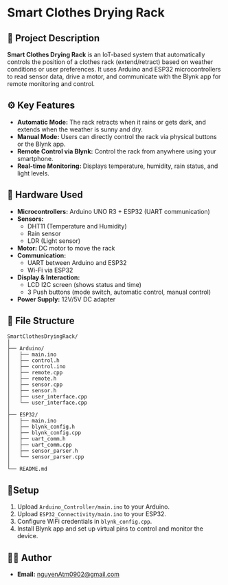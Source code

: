 # Smart Clothes Drying Rack

## 📌 Project Description
**Smart Clothes Drying Rack** is an IoT-based system that automatically controls the position of a clothes rack (extend/retract) based on weather conditions or user preferences. It uses Arduino and ESP32 microcontrollers to read sensor data, drive a motor, and communicate with the Blynk app for remote monitoring and control.

## ⚙️ Key Features
- **Automatic Mode:** The rack retracts when it rains or gets dark, and extends when the weather is sunny and dry.
- **Manual Mode:** Users can directly control the rack via physical buttons or the Blynk app.
- **Remote Control via Blynk:** Control the rack from anywhere using your smartphone.
- **Real-time Monitoring:** Displays temperature, humidity, rain status, and light levels.

## 🧰 Hardware Used
- **Microcontrollers:** Arduino UNO R3 + ESP32 (UART communication)
- **Sensors:**
  - DHT11 (Temperature and Humidity)
  - Rain sensor
  - LDR (Light sensor)
- **Motor:** DC motor to move the rack
- **Communication:**
  - UART between Arduino and ESP32
  - Wi-Fi via ESP32
- **Display & Interaction:**
  - LCD I2C screen (shows status and time)
  - 3 Push buttons (mode switch, automatic control, manual control)
- **Power Supply:** 12V/5V DC adapter

## 📂 File Structure
```
SmartClothesDryingRack/
│
├── Arduino/
│   ├── main.ino
│   ├── control.h
│   ├── control.ino
│   ├── remote.cpp
│   ├── remote.h
│   ├── sensor.cpp
│   ├── sensor.h
│   ├── user_interface.cpp
│   └── user_interface.cpp
│
├── ESP32/
│   ├── main.ino
│   ├── blynk_config.h
│   ├── blynk_config.cpp
│   ├── uart_comm.h
│   ├── uart_comm.cpp
│   ├── sensor_parser.h
│   └── sensor_parser.cpp
│
└── README.md
```
## 🔸Setup
1. Upload `Arduino_Controller/main.ino` to your Arduino.
2. Upload `ESP32_Connectivity/main.ino` to your ESP32.
3. Configure WiFi credentials in `blynk_config.cpp`.
4. Install Blynk app and set up virtual pins to control and monitor the device.

## 👩‍💻 Author
- **Email:** nguyenAtm0902@gmail.com
